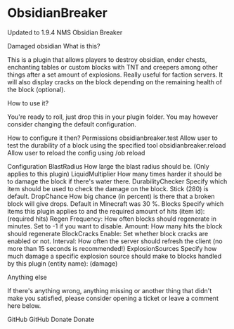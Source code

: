 # ObsidianBreaker
Updated to 1.9.4 NMS
Obsidian Breaker

Damaged obsidian
What is this?

This is a plugin that allows players to destroy obsidian, ender chests, enchanting tables or custom blocks with TNT and creepers among other things after a set amount of explosions. Really useful for faction servers.
It will also display cracks on the block depending on the remaining health of the block (optional).

How to use it?

You're ready to roll, just drop this in your plugin folder. You may however consider changing the default configuration.

How to configure it then?
Permissions
obsidianbreaker.test	Allow user to test the durability of a block using the specified tool
obsidianbreaker.reload	Allow user to reload the config using /ob reload
	
Configuration
BlastRadius	How large the blast radius should be. (Only applies to this plugin)
LiquidMultiplier	How many times harder it should be to damage the block if there's water there.
DurabilityChecker	Specify which item should be used to check the damage on the block. Stick (280) is default.
DropChance	How big chance (in percent) is there that a broken block will give drops. Default in Minecraft was 30 %.
Blocks	Specify which items this plugin applies to and the required amount of hits
(item id): (required hits)
Regen	Frequency: How often blocks should regenerate in minutes. Set to -1 if you want to disable.
Amount: How many hits the block should regenerate
BlockCracks	Enable: Set whether block cracks are enabled or not.
Interval: How often the server should refresh the client (no more than 15 seconds is recommended!)
ExplosionSources	Specify how much damage a specific explosion source should make to blocks handled by this plugin
(entity name): (damage)	

Anything else

If there's anything wrong, anything missing or another thing that didn't make you satisfied, please consider opening a ticket or leave a comment here below.


GitHub GitHub
Donate Donate
